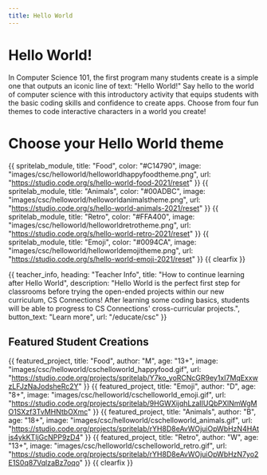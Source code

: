 ```yaml
---
title: Hello World
---
```


# Hello World!

In Computer Science 101, the first program many students create is a simple one that outputs an iconic line of text: "Hello World!" Say hello to the world of computer science with this introductory activity that equips students with the basic coding skills and confidence to create apps. Choose from four fun themes to code interactive characters in a world you create!

# Choose your Hello World theme

{{ spritelab_module, title: "Food", color: "#C14790", image: "images/csc/helloworld/helloworldhappyfoodtheme.png", url: "https://studio.code.org/s/hello-world-food-2021/reset" }}
{{ spritelab_module, title: "Animals", color: "#00ADBC", image: "images/csc/helloworld/helloworldanimalstheme.png", url: "https://studio.code.org/s/hello-world-animals-2021/reset" }}
{{ spritelab_module, title: "Retro", color: "#FFA400", image: "images/csc/helloworld/helloworldretrotheme.png", url: "https://studio.code.org/s/hello-world-retro-2021/reset" }}
{{ spritelab_module, title: "Emoji", color: "#0094CA", image: "images/csc/helloworld/helloworldemojitheme.png", url: "https://studio.code.org/s/hello-world-emoji-2021/reset" }}
{{ clearfix }}

{{ teacher_info, heading: "Teacher Info", title: "How to continue learning after Hello World", description: "Hello World is the perfect first step for classrooms before trying the open-ended projects within our new curriculum, CS Connections! After learning some coding basics, students will be able to progress to CS Connections' cross-curricular projects.", button_text: "Learn more", url: "/educate/csc" }}

## Featured Student Creations

{{ featured_project, title: "Food", author: "M", age: "13+", image: "images/csc/helloworld/cschelloworld_happyfood.gif", url: "https://studio.code.org/projects/spritelab/Y7ko_yoRCNcGR9ey1xI7MqExxwzLFJzNaJodsheRc2Y" }}
{{ featured_project, title: "Emoji", author: "D", age: "8+", image: "images/csc/helloworld/cschelloworld_emoji.gif", url: "https://studio.code.org/projects/spritelab/9HGWXijqhLzaIIUQbPXlNmWgMO1SXzf3TvMHNtbOXmc" }}
{{ featured_project, title: "Animals", author: "B", age: "18+", image: "images/csc/helloworld/cschelloworld_animals.gif", url: "https://studio.code.org/projects/spritelab/rYH8D8eAvWOjuiOpWbHzN4HAtis4ykKTIjGcNPP9zD4" }}
{{ featured_project, title: "Retro", author: "W", age: "13+", image: "images/csc/helloworld/cschelloworld_retro.gif", url: "https://studio.code.org/projects/spritelab/rYH8D8eAvWOjuiOpWbHzN7yo2E1S0q87VqlzaBz7oqo" }}
{{ clearfix }}